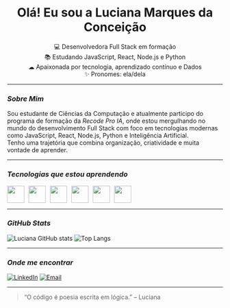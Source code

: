 <h1 align="center">Olá! Eu sou a Luciana Marques da Conceição</h1>

<p align="center">
  💻 Desenvolvedora Full Stack em formação<br>
  📚 Estudando JavaScript, React, Node.js e Python<br>
  ☁ Apaixonada por tecnologia, aprendizado contínuo e Dados<br>
  ✨ Pronomes: ela/dela
</p>

---

### *Sobre Mim*

Sou estudante de Ciências da Computação e atualmente participo do programa de formação da *Recode Pro IA*, onde estou mergulhando no mundo do desenvolvimento Full Stack com foco em tecnologias modernas como JavaScript, React, Node.js, Python e Inteligência Artificial.  
Tenho uma trajetória que combina organização, criatividade e muita vontade de aprender.

---

### *Tecnologias que estou aprendendo*

<div style="display: flex; gap: 10px;">
  <img src="https://cdn.jsdelivr.net/gh/devicons/devicon/icons/javascript/javascript-original.svg" width="40"/>
  <img src="https://cdn.jsdelivr.net/gh/devicons/devicon/icons/python/python-original.svg" width="40"/>
  <img src="https://cdn.jsdelivr.net/gh/devicons/devicon/icons/react/react-original.svg" width="40"/>
  <img src="https://cdn.jsdelivr.net/gh/devicons/devicon/icons/html5/html5-original.svg" width="40"/>
  <img src="https://cdn.jsdelivr.net/gh/devicons/devicon/icons/css3/css3-original.svg" width="40"/>
  <img src="https://cdn.jsdelivr.net/gh/devicons/devicon/icons/nodejs/nodejs-original.svg" width="40"/>
</div>

---

### *GitHub Stats*

![Luciana GitHub stats](https://github-readme-stats.vercel.app/api?username=MarquesLuciana&show_icons=true&theme=tokyonight)
![Top Langs](https://github-readme-stats.vercel.app/api/top-langs/?username=MarquesLuciana&layout=compact&theme=tokyonight)

---

### *Onde me encontrar*

[![LinkedIn](https://img.shields.io/badge/-LinkedIn-0077B5?style=flat-square&logo=linkedin&logoColor=white)](https://www.linkedin.com/in/luciana-marques-da-concei%C3%A7%C3%A3o-5843222b4/)
[![Email](https://img.shields.io/badge/-Email-D14836?style=flat-square&logo=gmail&logoColor=white)](mailto:marques.conceicaolu@gmail.com)

---




> “O código é poesia escrita em lógica.” – Luciana
